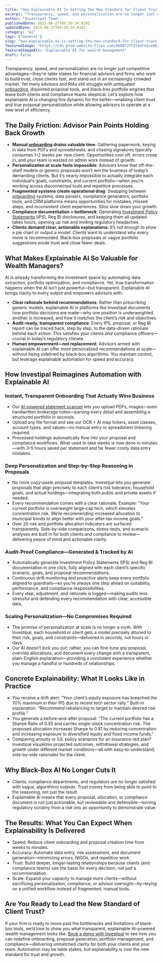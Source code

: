 ```yaml
---
title: "How Explainable AI Is Setting the New Standard for Client Trust and Proposal Personalization in Wealth Management"
excerpt: "Transparency, speed, and personalization are no longer just competitive advantages-they’re table stakes for financial advisors and firms who want to build trust, close clients fast, and stand out in an increasingly."
author: "Investipal Team"
publishedDate: 2025-08-27T04:50:34.819Z
updatedDate: 2025-08-27T04:50:34.819Z
category: "AI"
tags: ["General"]
slug: "how-explainable-ai-is-setting-the-new-standard-for-client-trust-and-proposal-personalization-in-wealth-management"
featuredImage: "https://cdn.prod.website-files.com/666872ff37bdf42ce9637d77/68ae8e9a8b4502aa96832a16_pexels-photo-7979605.jpeg"
featuredImageAlt: "Explainable AI for wealth management"
draft: false
---
```

<p>Transparency, speed, and personalization are no longer just competitive advantages—they’re table stakes for financial advisors and firms who want to build trust, close clients fast, and stand out in an increasingly crowded market. Yet many advisors and RIAs still struggle with antiquated <a href="/blog/category/onboarding">onboarding</a>, disjointed proposal tools, and black-box portfolio engines that leave both clients and compliance teams skeptical. Let’s explore how explainable AI is changing this dynamic for the better—enabling client trust and true proposal personalization while allowing advisors to operate at a new level of efficiency.</p>

<h2>The Daily Friction: Advisor Pain Points Holding Back Growth</h2>
<ul><li><strong>Manual <a href="/blog/category/onboarding">onboarding</a> drains valuable time</strong>: Gathering paperwork, keying in data from PDFs and spreadsheets, and chasing signatures typically consumes 1–2 weeks per new client. Opportunities cool off, errors creep in, and your team is wasted on admin work instead of growth.</li><li><strong>Personalization at scale feels impossible</strong>: Advisors know that off-the-shelf models or generic proposals won’t win the business of today’s demanding clients. But it’s nearly impossible to actually integrate each individual’s goals, constraints, and current portfolio—when you’re working across disconnected tools and repetitive processes.</li><li><strong>Fragmented systems create operational drag</strong>: Swapping between <a href="/blog/category/onboarding">onboarding</a> systems, data parsers, compliance generators, portfolio tools, and CRM platforms means opportunities for mistakes, missed steps, and inconsistent client experiences. Silos slow down your growth.</li><li><strong>Compliance documentation = bottleneck</strong>: Generating <a href="/features/investment-policy-statements">Investment Policy Statements</a> (IPS), Reg BI disclosures, and keeping them all updated takes hours, opening up risk and inviting regulatory headaches.</li><li><strong>Clients demand clear, actionable explanations</strong>: It’s not enough to show a pie chart or output a model. Clients want to understand why every move is recommended. Black-box proposals or vague portfolio suggestions erode trust and close fewer deals.</li></ul>

<h2>What Makes Explainable AI So Valuable for Wealth Managers?</h2>
<p>AI is already transforming the investment space by automating data extraction, portfolio optimization, and compliance. Yet, true transformation happens when the AI isn’t just powerful—but transparent. Explainable AI brings clarity to every output and empowers advisors with:</p>
<ul><li><strong>Clear rationale behind recommendations</strong>: Rather than prescribing generic models, explainable AI in platforms like Investipal documents how portfolio decisions are made—why one position is underweighted, another is increased, and how it matches the client’s risk and objectives.</li><li><strong>Audit-ready, transparent compliance</strong>: Every IPS, proposal, or Reg BI report can be traced back, step by step, to the data-driven rationale behind each action. This satisfies your clients <em>and</em> compliance officers—crucial in today’s regulatory climate.</li><li><strong>Human empowerment—not replacement</strong>: Advisors armed with explainable AI can offer more personalized recommendations at scale—without being sidelined by black-box algorithms. You maintain control, but leverage explainable automation for speed and accuracy.</li></ul>

<h2>How Investipal Reimagines Automation with Explainable AI</h2>

<h3>Instant, Transparent Onboarding That Actually Wins Business</h3>
<ul><li>Our <a href="/">AI-powered statement scanner</a> lets you upload PDFs, images—even handwritten brokerage notes—parsing every detail and assembling a structured portfolio in seconds.</li><li>Upload any file format and see our OCR + AI map tickers, asset classes, account types, and values—no manual entry or spreadsheet tinkering required.</li><li>Processed holdings automatically flow into your proposal and compliance workflows. What used to take weeks is now done in minutes—with 3–5 hours saved per statement and far fewer costly data entry mistakes.</li></ul>

<h3>Deep Personalization and Step-by-Step Reasoning in Proposals</h3>
<ul><li>No more copy-paste proposal templates. Investipal lets you generate proposals that align precisely to each client’s risk tolerance, household goals, and actual holdings—integrating both public and private assets if needed.</li><li>Every recommendation comes with a clear rationale. Example: “Your current portfolio is overweight large-cap tech, which elevates concentration risk. We’re recommending increased allocation to municipal bonds to align better with your after-tax income goals.”</li><li>Over 20 risk and portfolio allocation indicators are surfaced transparently. Side-by-side comparisons, stress-tests, and scenario analyses are built in for both clients and compliance to review—delivering peace of mind and actionable clarity.</li></ul>

<h3>Audit-Proof Compliance—Generated & Tracked by AI</h3>
<ul><li>Automatically generate Investment Policy Statements (IPS) and Reg BI documentation in one click, fully aligned with each client’s specific scenario, goals, and proposal recommendations.</li><li>Continuous drift monitoring and proactive alerts keep every portfolio aligned to guardrails—so you’re always one step ahead on suitability, performance, and compliance responsibilities.</li><li>Every step, adjustment, and rationale is logged—making audits less stressful and defending every recommendation with clear, accessible data.</li></ul>

<h3>Scaling Personalization—No Compromises Required</h3>
<ul><li>The promise of personalization at scale is no longer a myth. With Investipal, each household or client gets a model precisely attuned to their risk, goals, and constraints—delivered in seconds, not hours or days.</li><li>Our AI doesn’t lock you out; rather, you can fine-tune any proposal, override allocations, and document every change with a transparent, plain-English explanation—providing a consistent experience whether you manage a handful or hundreds of relationships.</li></ul>

<h2>Concrete Explainability: What It Looks Like in Practice</h2>
<ul><li>You receive a drift alert: “Your client’s equity exposure has breached the 70% maximum in their IPS due to recent tech sector rally.” Built-in explanation: “Recommend rebalancing to target to maintain desired risk profile.”</li><li>You generate a before-and-after proposal: “The current portfolio has a Sharpe Ratio of 0.55 and carries single-stock concentration risk. The proposed allocation increases Sharpe to 0.81 by reducing concentration and increasing exposure to diversified equity and fixed income funds.”</li><li>Comparing annuity or IUL policy scenarios for an insurance-led plan? Investipal visualizes projected outcomes, withdrawal strategies, and growth under different market conditions—all with easy-to-understand, side-by-side rationales for the client.</li></ul>

<h2>Why Black-Box AI No Longer Cuts It</h2>
<ul><li>Clients, compliance departments, and regulators are no longer satisfied with vague, algorithmic outputs. Trust comes from being able to point to the reasoning, not just the result.</li><li>Explainable AI means that every proposal, allocation, or compliance document is not just actionable, but reviewable and defensible—turning regulatory scrutiny from a risk into an opportunity to demonstrate value.</li></ul>

<h2>The Results: What You Can Expect When Explainability Is Delivered</h2>
<ul><li>Speed: Reduce client onboarding and proposal creation time from weeks to minutes.</li><li>Accuracy: Automate data entry, risk assessment, and document generation—minimizing errors, NIGOs, and repetitive work.</li><li>Trust: Build deeper, longer-lasting relationships because clients (and compliance teams) see the basis for every decision, not just a recommendation.</li><li>Scale: Expand your capacity to manage more clients—without sacrificing personalization, compliance, or advisor oversight—by relying on a unified workflow instead of fragmented, manual tools.</li></ul>

<h2>Are You Ready to Lead the New Standard of Client Trust?</h2>
<p>If your firm is ready to move past the bottlenecks and limitations of black-box tools, we’d love to show you what transparent, explainable AI-powered wealth management looks like. <a href="/">Book a demo with Investipal</a> to see how you can redefine onboarding, proposal generation, portfolio management, and compliance—delivering unmatched clarity for both your clients and your team. Automation may be table stakes, but explainability is now the new standard for trust and growth.</p>



